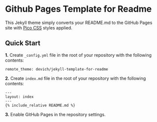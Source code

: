 # Github Pages Template for Readme

This Jekyll theme simply converts your README.md to the GitHub Pages site with [Pico CSS](https://picocss.com/) styles applied.

## Quick Start
**1.** Create `_config.yml` file in the root of your repository with the following contents:
```
remote_theme: devich/jekyll-template-for-readme
```
**2.** Create `index.md` file in the root of your repository with the following contents:
<pre><code>---
layout: index
---
&#123;% include_relative README.md %&#125;
</code></pre>
**3.** Enable GitHub Pages in the repository settings.